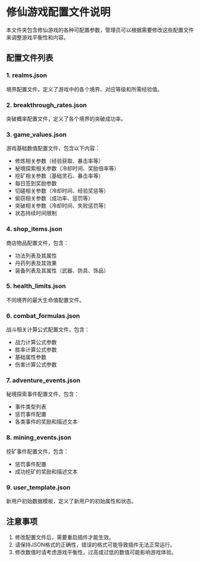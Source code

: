 # 修仙游戏配置文件说明

本文件夹包含修仙游戏的各种可配置参数，管理员可以根据需要修改这些配置文件来调整游戏平衡性和内容。

## 配置文件列表

### 1. realms.json
境界配置文件，定义了游戏中的各个境界、对应等级和所需经验值。

### 2. breakthrough_rates.json
突破概率配置文件，定义了各个境界的突破成功率。

### 3. game_values.json
游戏基础数值配置文件，包含以下内容：
- 修炼相关参数（经验获取、暴击率等）
- 秘境探索相关参数（冷却时间、奖励倍率等）
- 挖矿相关参数（基础灵石、暴击率等）
- 每日签到奖励参数
- 切磋相关参数（冷却时间、经验奖惩等）
- 偷窃相关参数（成功率、惩罚等）
- 突破相关参数（冷却时间、失败惩罚等）
- 状态持续时间限制

### 4. shop_items.json
商店物品配置文件，包含：
- 功法列表及其属性
- 丹药列表及其效果
- 装备列表及其属性（武器、防具、饰品）

### 5. health_limits.json
不同境界的最大生命值配置文件。

### 6. combat_formulas.json
战斗相关计算公式配置文件，包含：
- 战力计算公式参数
- 胜率计算公式参数
- 基础属性参数
- 伤害计算公式参数

### 7. adventure_events.json
秘境探索事件配置文件，包含：
- 事件类型列表
- 惩罚事件配置
- 各类事件的奖励和描述文本

### 8. mining_events.json
挖矿事件配置文件，包含：
- 惩罚事件配置
- 成功挖矿的奖励和描述文本

### 9. user_template.json
新用户初始数据模板，定义了新用户的初始属性和状态。

## 注意事项

1. 修改配置文件后，需要重启插件才能生效。
2. 请保持JSON格式的正确性，错误的格式可能导致插件无法正常运行。
3. 修改数值时请考虑游戏平衡性，过高或过低的数值可能影响游戏体验。